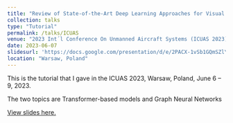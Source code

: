 ```yaml
---
title: "Review of State-of-the-Art Deep Learning Approaches for Visual Object Recognition and Tracking: Applications to Unmanned Aircraft Systems"
collection: talks
type: "Tutorial"
permalink: /talks/ICUAS
venue: "2023 Int´l Conference On Unmanned Aircraft Systems (ICUAS 2023)"
date: 2023-06-07
slidesurl: 'https://docs.google.com/presentation/d/e/2PACX-1vSb1GQmSZlYYlxXeVPtR0gVJrHa1lGzXD1J_4asfAq3K_Ldt7theYGVh9jChbmmFOP32QTIIwdyZGaI/pub?start=false&loop=true&delayms=3000'
location: "Warsaw, Poland"
---
```



This is the tutorial that I gave in the ICUAS 2023, Warsaw, Poland, June 6 – 9, 2023.

The two topics are Transformer-based models and Graph Neural Networks

[View slides here.](https://docs.google.com/presentation/d/e/2PACX-1vSb1GQmSZlYYlxXeVPtR0gVJrHa1lGzXD1J_4asfAq3K_Ldt7theYGVh9jChbmmFOP32QTIIwdyZGaI/pub?start=false&loop=true&delayms=3000)


